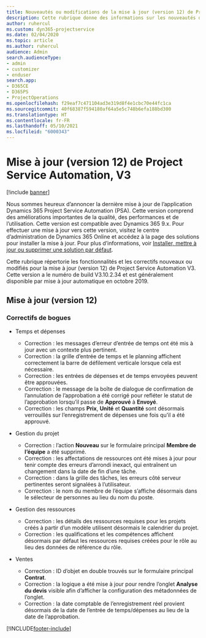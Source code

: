 ```yaml
---
title: Nouveautés ou modifications de la mise à jour (version 12) de Project Service Automation (correctif logiciel), V3
description: Cette rubrique donne des informations sur les nouveautés de la mise à jour (version 12) de Project Service Automation, V3.
author: ruhercul
ms.custom: dyn365-projectservice
ms.date: 02/04/2020
ms.topic: article
ms.author: ruhercul
audience: Admin
search.audienceType:
- admin
- customizer
- enduser
search.app:
- D365CE
- D365PS
- ProjectOperations
ms.openlocfilehash: f29eaf7c471104ad3e319d8f4e1cbc70e44fc1ca
ms.sourcegitcommit: 40f68387f594180af64a5e5c748b6efa188bd300
ms.translationtype: HT
ms.contentlocale: fr-FR
ms.lasthandoff: 05/10/2021
ms.locfileid: "6000343"
---
```

# <a name="project-service-automation-update-release-12-v3"></a>Mise à jour (version 12) de Project Service Automation, V3

[!include [banner](../includes/psa-now-project-operations.md)]

Nous sommes heureux d’annoncer la dernière mise à jour de l’application Dynamics 365 Project Service Automation (PSA). Cette version comprend des améliorations importantes de la qualité, des performances et de l’utilisation. Cette version est compatible avec Dynamics 365 9.x. Pour effectuer une mise à jour vers cette version, visitez le centre d’administration de Dynamics 365 Online et accédez à la page des solutions pour installer la mise à jour. Pour plus d’informations, voir [Installer, mettre à jour ou supprimer une solution par défaut](/power-platform/admin/install-remove-preferred-solution).

Cette rubrique répertorie les fonctionnalités et les correctifs nouveaux ou modifiés pour la mise à jour (version 12) de Project Service Automation V3. Cette version a le numéro de build V3.10.2.34 et est généralement disponible par mise à jour automatique en octobre 2019.

## <a name="update-release-12"></a>Mise à jour (version 12)

### <a name="bug-fixes"></a>Correctifs de bogues

- Temps et dépenses

    - Correction : les messages d’erreur d’entrée de temps ont été mis à jour avec un contexte plus pertinent.
    - Correction : la grille d’entrée de temps et le planning affichent correctement la barre de défilement verticale lorsque cela est nécessaire.
    - Correction : les entrées de dépenses et de temps envoyées peuvent être approuvées.
    - Correction : le message de la boîte de dialogue de confirmation de l’annulation de l’approbation a été corrigé pour refléter le statut de l’approbation lorsqu’il passe de **Approuvé** à **Envoyé**.
    - Correction : les champs **Prix**, **Unité** et **Quantité** sont désormais verrouillés sur l’enregistrement de dépenses une fois qu’il a été approuvé.

- Gestion du projet

    - Correction : l’action **Nouveau** sur le formulaire principal **Membre de l’équipe** a été supprimé.
    - Correction : les affectations de ressources ont été mises à jour pour tenir compte des erreurs d’arrondi inexact, qui entraînent un changement dans la date de fin d’une tâche.
    - Correction : dans la grille des tâches, les erreurs côté serveur pertinentes seront signalées à l’utilisateur.
    - Correction : le nom du membre de l’équipe s’affiche désormais dans le sélecteur de personnes au lieu du nom du poste.

- Gestion des ressources

    - Correction : les détails des ressources requises pour les projets créés à partir d’un modèle utilisent désormais le calendrier du projet.
    - Correction : les qualifications et les compétences affichent désormais par défaut les ressources requises créées pour le rôle au lieu des données de référence du rôle.

- Ventes

    - Correction : ID d’objet en double trouvés sur le formulaire principal **Contrat**.
    - Correction : la logique a été mise à jour pour rendre l’onglet **Analyse du devis** visible afin d’afficher la configuration des métadonnées de l’onglet.
    - Correction : la date comptable de l’enregistrement réel provient désormais de la date de l’entrée de temps/dépenses au lieu de la date de l’approbation.


[!INCLUDE[footer-include](../includes/footer-banner.md)]